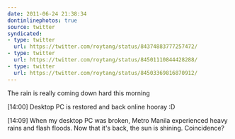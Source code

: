 ```yaml
---
date: 2011-06-24 21:38:34
dontinlinephotos: true
source: twitter
syndicated:
- type: twitter
  url: https://twitter.com/roytang/status/84374883777257472/
- type: twitter
  url: https://twitter.com/roytang/status/84501110844428288/
- type: twitter
  url: https://twitter.com/roytang/status/84503369816870912/
---
```


The rain is really coming down hard this morning

<time>[14:00]</time> Desktop PC is restored and back online hooray :D

<time>[14:09]</time> When my desktop PC was broken, Metro Manila experienced heavy rains and flash floods. Now that it's back, the sun is shining. Coincidence?